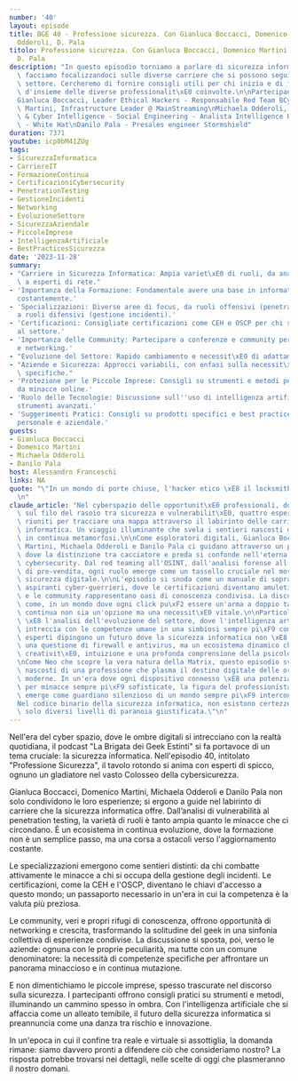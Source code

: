 ```yaml
---
number: '40'
layout: episode
title: BGE 40 - Professione sicurezza. Con Gianluca Boccacci, Domenico Martini, Michaela
  Odderoli, D. Pala
titolo: Professione sicurezza. Con Gianluca Boccacci, Domenico Martini, Michaela Odderoli,
  D. Pala
description: "In questo episodio torniamo a parlare di sicurezza informatica e lo\
  \ facciamo focalizzandoci sulle diverse carriere che si possono seguire in questo\
  \ settore. Cercheremo di fornire consigli utili per chi inizia e di fare un quadro\
  \ d'insieme delle diverse professionalit\xE0 coinvolte.\n\nPartecipanti confermati:\n\
  Gianluca Boccacci, Leader Ethical Hackers - Responsabile Red Team BCyber SA\nDomenico\
  \ Martini, Infrastructure Leader @ MainStreaming\nMichaela Odderoli, Legal Forensics\
  \ & Cyber Intelligence - Social Engineering - Analista Intelligence OSINT - SocMint\
  \ - White Hat\nDanilo Pala - Presales engineer Stormshield"
duration: 7371
youtube: icp0bM41ZUg
tags:
- SicurezzaInformatica
- CarriereIT
- FormazioneContinua
- CertificazioniCybersecurity
- PenetrationTesting
- GestioneIncidenti
- Networking
- EvoluzioneSettore
- SicurezzaAziendale
- PiccoleImprese
- IntelligenzaArtificiale
- BestPracticesSicurezza
date: '2023-11-28'
summary:
- "Carriere in Sicurezza Informatica: Ampia variet\xE0 di ruoli, da analisti di sicurezza\
  \ a esperti di rete."
- 'Importanza della Formazione: Fondamentale avere una base in informatica e aggiornarsi
  costantemente.'
- 'Specializzazioni: Diverse aree di focus, da ruoli offensivi (penetration testing)
  a ruoli difensivi (gestione incidenti).'
- 'Certificazioni: Consigliate certificazioni come CEH e OSCP per chi si avvicina
  al settore.'
- 'Importanza delle Community: Partecipare a conferenze e community per esperienza
  e networking.'
- "Evoluzione del Settore: Rapido cambiamento e necessit\xE0 di adattamento continuo."
- "Aziende e Sicurezza: Approcci variabili, con enfasi sulla necessit\xE0 di competenze\
  \ specifiche."
- 'Protezione per le Piccole Imprese: Consigli su strumenti e metodi per proteggere
  da minacce online.'
- 'Ruolo delle Tecnologie: Discussione sull''uso di intelligenza artificiale e altri
  strumenti avanzati.'
- 'Suggerimenti Pratici: Consigli su prodotti specifici e best practices per la sicurezza
  personale e aziendale.'
guests:
- Gianluca Boccacci
- Domenico Martini
- Michaela Odderoli
- Danilo Pala
host: Alessandro Franceschi
links: NA
quote: "\"In un mondo di porte chiuse, l'hacker etico \xE8 il locksmith dell'era digitale\"\
  \n"
claude_article: "Nel cyberspazio delle opportunit\xE0 professionali, dove i bit danzano\
  \ sul filo del rasoio tra sicurezza e vulnerabilit\xE0, quattro esperti si sono\
  \ riuniti per tracciare una mappa attraverso il labirinto delle carriere nella sicurezza\
  \ informatica. Un viaggio illuminante che svela i sentieri nascosti di una professione\
  \ in continua metamorfosi.\n\nCome esploratori digitali, Gianluca Boccacci, Domenico\
  \ Martini, Michaela Odderoli e Danilo Pala ci guidano attraverso un panorama professionale\
  \ dove la distinzione tra cacciatore e preda si confonde nell'eterna danza della\
  \ cybersecurity. Dal red teaming all'OSINT, dall'analisi forense all'ingegneria\
  \ di pre-vendita, ogni ruolo emerge come un tassello cruciale nel mosaico della\
  \ sicurezza digitale.\n\nL'episodio si snoda come un manuale di sopravvivenza per\
  \ aspiranti cyber-guerrieri, dove le certificazioni diventano amuleti di credibilit\xE0\
  \ e le community rappresentano oasi di conoscenza condivisa. La discussione svela\
  \ come, in un mondo dove ogni click pu\xF2 essere un'arma a doppio taglio, la formazione\
  \ continua non sia un'opzione ma una necessit\xE0 vitale.\n\nParticolarmente interessante\
  \ \xE8 l'analisi dell'evoluzione del settore, dove l'intelligenza artificiale si\
  \ intreccia con le competenze umane in una simbiosi sempre pi\xF9 complessa. Gli\
  \ esperti dipingono un futuro dove la sicurezza informatica non \xE8 pi\xF9 solo\
  \ una questione di firewall e antivirus, ma un ecosistema dinamico che richiede\
  \ creativit\xE0, intuizione e una profonda comprensione della psicologia umana.\n\
  \nCome Neo che scopre la vera natura della Matrix, questo episodio svela i meccanismi\
  \ nascosti di una professione che plasma il destino digitale delle organizzazioni\
  \ moderne. In un'era dove ogni dispositivo connesso \xE8 una potenziale porta d'ingresso\
  \ per minacce sempre pi\xF9 sofisticate, la figura del professionista della sicurezza\
  \ emerge come guardiano silenzioso di un mondo sempre pi\xF9 interconnesso.\n\n\"\
  Nel codice binario della sicurezza informatica, non esistono certezze assolute -\
  \ solo diversi livelli di paranoia giustificata.\"\n"
---
```

Nell'era del cyber spazio, dove le ombre digitali si intrecciano con la realtà quotidiana, il podcast "La Brigata dei Geek Estinti" si fa portavoce di un tema cruciale: la sicurezza informatica. Nell'episodio 40, intitolato "Professione Sicurezza", il tavolo rotondo si anima con esperti di spicco, ognuno un gladiatore nel vasto Colosseo della cybersicurezza. 

Gianluca Boccacci, Domenico Martini, Michaela Odderoli e Danilo Pala non solo condividono le loro esperienze; si ergono a guide nel labirinto di carriere che la sicurezza informatica offre. Dall’analisi di vulnerabilità al penetration testing, la varietà di ruoli è tanto ampia quanto le minacce che ci circondano. È un ecosistema in continua evoluzione, dove la formazione non è un semplice passo, ma una corsa a ostacoli verso l'aggiornamento costante.

Le specializzazioni emergono come sentieri distinti: da chi combatte attivamente le minacce a chi si occupa della gestione degli incidenti. Le certificazioni, come la CEH e l'OSCP, diventano le chiavi d'accesso a questo mondo; un passaporto necessario in un'era in cui la competenza è la valuta più preziosa. 

Le community, veri e propri rifugi di conoscenza, offrono opportunità di networking e crescita, trasformando la solitudine del geek in una sinfonia collettiva di esperienze condivise. La discussione si sposta, poi, verso le aziende: ognuna con le proprie peculiarità, ma tutte con un comune denominatore: la necessità di competenze specifiche per affrontare un panorama minaccioso e in continua mutazione.

E non dimentichiamo le piccole imprese, spesso trascurate nel discorso sulla sicurezza. I partecipanti offrono consigli pratici su strumenti e metodi, illuminando un cammino spesso in ombra. Con l'intelligenza artificiale che si affaccia come un alleato temibile, il futuro della sicurezza informatica si preannuncia come una danza tra rischio e innovazione.

In un'epoca in cui il confine tra reale e virtuale si assottiglia, la domanda rimane: siamo davvero pronti a difendere ciò che consideriamo nostro? La risposta potrebbe trovarsi nei dettagli, nelle scelte di oggi che plasmeranno il nostro domani.
